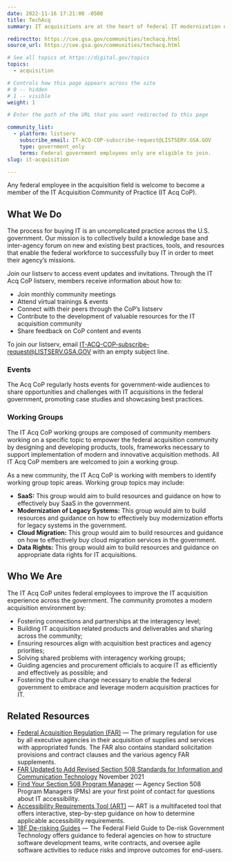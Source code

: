 ```yaml
---
date: 2022-11-16 17:21:00 -0500
title: TechAcq
summary: IT acquisitions are at the heart of federal IT modernization efforts. They support agencies in delivering modern, digital services to the public more effectively and efficiently.

redirectto: https://coe.gsa.gov/communities/techacq.html
source_url: https://coe.gsa.gov/communities/techacq.html

# See all topics at https://digital.gov/topics
topics:
  - acquisition

# Controls how this page appears across the site
# 0 -- hidden
# 1 -- visible
weight: 1

# Enter the path of the URL that you want redirected to this page

community_list:
  - platform: listserv
    subscribe_email: IT-ACQ-COP-subscribe-request@LISTSERV.GSA.GOV
    type: government_only
    terms: Federal government employees only are eligible to join.
slug: it-acquisition

---
```


Any federal employee in the acquisition field is welcome to become a member of the IT Acquisition Community of Practice (IT Acq CoP).

## What We Do

The process for buying IT is an uncomplicated practice across the U.S. government. Our mission is to collectively build a knowledge base and inter-agency forum on new and existing best practices, tools, and resources that enable the federal workforce to successfully buy IT in order to meet their agency’s missions.

Join our listserv to access event updates and invitations. Through the IT Acq CoP listserv, members receive information about how to:

* Join monthly community meetings
* Attend virtual trainings & events
* Connect with their peers through the CoP’s listserv
* Contribute to the development of valuable resources for the IT acquisition community
* Share feedback on CoP content and events

To join our listserv, email IT-ACQ-COP-subscribe-request@LISTSERV.GSA.GOV with an empty subject line.

### Events

The Acq CoP regularly hosts events for government-wide audiences to share opportunities and challenges with IT acquisitions in the federal government, promoting case studies and showcasing best practices.

### W﻿orking Groups

The IT Acq CoP working groups are composed of community members working on a specific topic to empower the federal acquisition community by designing and developing products, tools, frameworks necessary to support implementation of modern and innovative acquisition methods. All IT Acq CoP members are welcomed to join a working group.

As a new community, the IT Acq CoP is working with members to identify working group topic areas. Working group topics may include:

* **SaaS:** This group would aim to build resources and guidance on how to effectively buy SaaS in the government.
* **Modernization of Legacy Systems:** This group would aim to build resources and guidance on how to effectively buy modernization efforts for legacy systems in the government.
* **Cloud Migration:** This group would aim to build resources and guidance on how to effectively buy cloud migration services in the government.
* **Data Rights:** This group would aim to build resources and guidance on appropriate data rights for IT acquisitions.

## Who We Are

The IT Acq CoP unites federal employees to improve the IT acquisition experience across the government. The community promotes a modern acquisition environment by:

* Fostering connections and partnerships at the interagency level;
* Building IT acquisition related products and deliverables and sharing across the community;
* Ensuring resources align with acquisition best practices and agency priorities;
* Solving shared problems with interagency working groups;
* Guiding agencies and procurement officials to acquire IT as efficiently and effectively as possible; and
* Fostering the culture change necessary to enable the federal government to embrace and leverage modern acquisition practices for IT.

## Related Resources

* [Federal Acquisition Regulation (FAR)](https://www.gsa.gov/policy-regulations/regulations/federal-acquisition-regulation-far) — The primary regulation for use by all executive agencies in their acquisition of supplies and services with appropriated funds. The FAR also contains standard solicitation provisions and contract clauses and the various agency FAR supplements.
* [FAR Updated to Add Revised Section 508 Standards for Information and Communication Technology](https://www.section508.gov/blog/far-update-adds-revised-508-standards/) November 2021
* [Find Your Section 508 Program Manager](https://www.section508.gov/tools/coordinator-listing/) — Agency Section 508 Program Managers (PMs) are your first point of contact for questions about IT accessibility.
* [Accessibility Requirements Tool (ART)](https://www.section508.gov/art/) — ART is a multifaceted tool that offers interactive, step-by-step guidance on how to determine applicable accessibility requirements.
* [18F De-risking Guides](https://derisking-guide.18f.gov/) — The Federal Field Guide to De-risk Government Technology offers guidance to federal agencies on how to structure software development teams, write contracts, and oversee agile software activities to reduce risks and improve outcomes for end-users.
